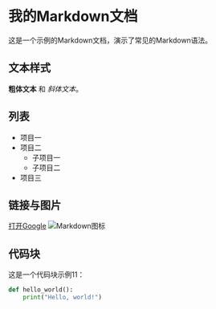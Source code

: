 # 我的Markdown文档

这是一个示例的Markdown文档，演示了常见的Markdown语法。

## 文本样式

**粗体文本** 和 *斜体文本*。

## 列表

- 项目一
- 项目二
  - 子项目一
  - 子项目二
- 项目三

## 链接与图片

[打开Google](https://www.google.com)
![Markdown图标](https://upload.wikimedia.org/wikipedia/commons/thumb/4/48/Markdown-mark.svg/1200px-Markdown-mark.svg.png)

## 代码块

这是一个代码块示例11：

```python
def hello_world():
    print("Hello, world!")
